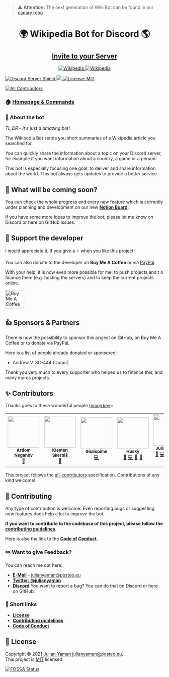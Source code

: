 > ⚠ **Attention:** The next generation of Wiki Bot can be found in our [canary repo](https://github.com/shitcorp/wikipedia-bot-canary/)

<h1 align="center">🌍 Wikipedia Bot for Discord 🌎</h1>

<h2 align="center"><a href="https://discordapp.com/oauth2/authorize?client_id=554751047030013953&scope=bot&permissions=3467328"> Invite to your Server </a></h2>

<p align="center">
<a href="https://discordbots.org/bot/554751047030013953" >
  <img src="https://discordbots.org/api/widget/554751047030013953.svg" alt="Wikipedia" />
</a>
<a href="https://bots.ondiscord.xyz/bots/554751047030013953">
    <img src="https://bots.ondiscord.xyz/bots/554751047030013953/embed?theme=dark&showGuilds=true" alt="Wikipedia" />
</a>
</p>

<a href="https://discord.gg/yAUmDNb">
    <img src="https://discordapp.com/api/guilds/358751806697897984/embed.png" alt="Discord Server Shield"/>
</a>
<a href="https://discordapp.com/oauth2/authorize?client_id=554751047030013953&scope=bot&permissions=3467328">
    <img src="https://img.shields.io/badge/Discord-Add%20Bot-7289DA.svg"/>
</a>
<a href="https://github.com/julianYaman/wikipedia-bot/blob/master/LICENSE">
<img alt="License: MIT" src="https://img.shields.io/badge/License-MIT-yellow.svg" target="_blank" />
</a>

<!-- ALL-CONTRIBUTORS-BADGE:START - Do not remove or modify this section -->
[![All Contributors](https://img.shields.io/badge/all_contributors-6-orange.svg?style=flat-square)](#contributors)
<!-- ALL-CONTRIBUTORS-BADGE:END --> 

### 🏠 [Homepage & Commands](https://julianyaman.de)

### 📃 About the bot

*TL;DR - it's just a amazing bot!*

The Wikipedia Bot sends you short summaries of a Wikipedia article you searched for.

You can quickly share the information about a topic on your Discord server, 
for example if you want information about a country, a game or a person.

This bot is especially focusing one goal: to deliver and share information about the world.
This bot always gets updates to provide a better service.

## 🤔 What will be coming soon?

You can check the whole progress and every new feature which is 
currently under planning and development on our new [**Notion Board**](https://www.notion.so/wikipediabot/227303c9d45646a4ac7ffdfdff0e254e?v=e4b95c24955c499fbc18eeb08b44ddea).

If you have some more ideas to improve the bot, please let me know on Discord or here on GitHub Issues.

## 🙌 Support the developer

I would appreciate it, if you give a ⭐️ when you like this project!

You can also donate to the developer on **Buy Me A Coffee** or 
via [PayPal](https://www.paypal.me/julianyaman).

With your help, it is now even more possible for me, to push projects and t
o finance them (e.g. hosting the servers) and to keep the current projects online.

<a href="https://www.buymeacoffee.com/julianyaman" target="_blank"><img src="https://cdn.buymeacoffee.com/buttons/v2/default-yellow.png" alt="Buy Me A Coffee" height="60px"></a>

## 👍 Sponsors & Partners
There is now the possibility to sponsor this project on GitHub, on Buy Me A Coffee or to donate via PayPal.

Here is a list of people already donated or sponsored:

- Andrew V. 3C-444 (Donor)

Thank you very much to every supporter who helped us to finance this, and many mores projects.

## ✨ Contributors

Thanks goes to these wonderful people ([emoji key](https://allcontributors.org/docs/en/emoji-key)):

<!-- ALL-CONTRIBUTORS-LIST:START - Do not remove or modify this section -->
<!-- prettier-ignore-start -->
<!-- markdownlint-disable -->
<table>
  <tr>
    <td align="center"><a href="http://neganov.ru"><img src="https://avatars.githubusercontent.com/u/114060?v=4?s=100" width="100px;" alt=""/><br /><sub><b>Artiom Neganov</b></sub></a><br /><a href="#ideas-OnkelTem" title="Ideas, Planning, & Feedback">🤔</a></td>
    <td align="center"><a href="https://github.com/aha999"><img src="https://avatars.githubusercontent.com/u/50620416?v=4?s=100" width="100px;" alt=""/><br /><sub><b>Klemen Skerbiš</b></sub></a><br /><a href="#ideas-aha999" title="Ideas, Planning, & Feedback">🤔</a></td>
    <td align="center"><a href="https://giuliopime.dev"><img src="https://avatars.githubusercontent.com/u/60524738?v=4?s=100" width="100px;" alt=""/><br /><sub><b>Giuliopime</b></sub></a><br /><a href="https://github.com/wikipedia-bot/wikipedia-bot/commits?author=Giuliopime" title="Code">💻</a></td>
    <td align="center"><a href="https://github.com/Huskydog9988"><img src="https://avatars.githubusercontent.com/u/39809509?v=4?s=100" width="100px;" alt=""/><br /><sub><b>Husky</b></sub></a><br /><a href="https://github.com/wikipedia-bot/wikipedia-bot/issues?q=author%3AHuskydog9988" title="Bug reports">🐛</a> <a href="https://github.com/wikipedia-bot/wikipedia-bot/commits?author=Huskydog9988" title="Code">💻</a> <a href="#ideas-Huskydog9988" title="Ideas, Planning, & Feedback">🤔</a> <a href="#maintenance-Huskydog9988" title="Maintenance">🚧</a></td>
    <td align="center"><a href="https://bio.link/julianyaman"><img src="https://avatars.githubusercontent.com/u/20521320?v=4?s=100" width="100px;" alt=""/><br /><sub><b>Julian Yaman</b></sub></a><br /><a href="https://github.com/wikipedia-bot/wikipedia-bot/issues?q=author%3AjulianYaman" title="Bug reports">🐛</a> <a href="https://github.com/wikipedia-bot/wikipedia-bot/commits?author=julianYaman" title="Code">💻</a> <a href="https://github.com/wikipedia-bot/wikipedia-bot/commits?author=julianYaman" title="Documentation">📖</a> <a href="#ideas-julianYaman" title="Ideas, Planning, & Feedback">🤔</a> <a href="#maintenance-julianYaman" title="Maintenance">🚧</a> <a href="#question-julianYaman" title="Answering Questions">💬</a> <a href="https://github.com/wikipedia-bot/wikipedia-bot/pulls?q=is%3Apr+reviewed-by%3AjulianYaman" title="Reviewed Pull Requests">👀</a></td>
    <td align="center"><a href="https://github.com/MeerBiene"><img src="https://avatars.githubusercontent.com/u/60227302?v=4?s=100" width="100px;" alt=""/><br /><sub><b>MeerBiene</b></sub></a><br /><a href="https://github.com/wikipedia-bot/wikipedia-bot/commits?author=MeerBiene" title="Code">💻</a> <a href="#ideas-MeerBiene" title="Ideas, Planning, & Feedback">🤔</a> <a href="#maintenance-MeerBiene" title="Maintenance">🚧</a></td>
  </tr>
</table>

<!-- markdownlint-restore -->
<!-- prettier-ignore-end -->

<!-- ALL-CONTRIBUTORS-LIST:END -->

This project follows the [all-contributors](https://github.com/all-contributors/all-contributors) specification. Contributions of any kind welcome!

## 🤝 Contributing

Any type of contribution is welcome. Even reporting bugs or suggesting new features 
does help a lot to improve the bot.

**If you want to contribute to the codebase of this project, please follow the 
[contributing guidelines](https://github.com/julianYaman/wikipedia-bot/blob/master/docs/CONTRIBUTING.md).**

Here is also the link to the 
[**Code of Conduct**](https://github.com/julianYaman/wikipedia-bot/blob/master/docs/CODE_OF_CONDUCT.md).

### ✏️ Want to give Feedback?
You can reach me out here:
- **[E-Mail](mailto:julianyaman@posteo.eu)** - julianyaman@posteo.eu 
- **[Twitter: @julianyaman](https://twitter.com/julianyaman)**
- **[Discord](https://discord.gg/yAUmDNb)**
You want to report a bug? You can do that on Discord or here on GitHub.

### 📎 Short links

- [**License**](https://github.com/julianYaman/wikipedia-bot/blob/master/LICENSE)
- [**Contributing guidelines**](https://github.com/julianYaman/wikipedia-bot/blob/master/docs/CONTRIBUTING.md)
- [**Code of Conduct**](https://github.com/julianYaman/wikipedia-bot/blob/master/docs/CODE_OF_CONDUCT.md)

## 📝 License

Copyright © 2021 [Julian Yaman <julianyaman@posteo.eu>](https://julianyaman.de).<br />
This project is [MIT](https://github.com/julianYaman/wikipedia-bot/blob/master/LICENSE) licensed.

[![FOSSA Status](https://app.fossa.io/api/projects/git%2Bgithub.com%2FjulianYaman%2Fwikipedia-bot.svg?type=large)](https://app.fossa.io/projects/git%2Bgithub.com%2FjulianYaman%2Fwikipedia-bot?ref=badge_large)
